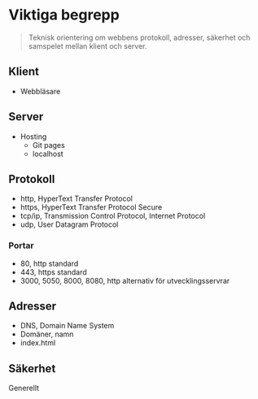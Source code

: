 # Viktiga begrepp

> Teknisk orientering om webbens protokoll, adresser, säkerhet och samspelet mellan klient och server.

## Klient

* Webbläsare

## Server

* Hosting
  * Git pages
  * localhost

## Protokoll

* http, HyperText Transfer Protocol
* https, HyperText Transfer Protocol Secure
* tcp/ip, Transmission Control Protocol, Internet Protocol
* udp, User Datagram Protocol

### Portar

* 80, http standard
* 443, https standard
* 3000, 5050, 8000, 8080, http alternativ för utvecklingsservrar

## Adresser

* DNS, Domain Name System
* Domäner, namn
* index.html

## Säkerhet

Generellt



